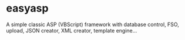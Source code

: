 easyasp
=======

A simple classic ASP (VBScript) framework with database control, FSO, upload, JSON creator, XML creator, template engine...
